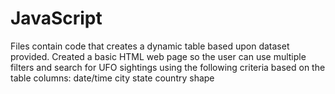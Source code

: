 # JavaScript
Files contain code that creates a dynamic table based upon dataset provided.
Created a basic HTML web page so the user can use multiple filters and search for UFO sightings using the following criteria based on the table columns:
date/time
city
state
country
shape
